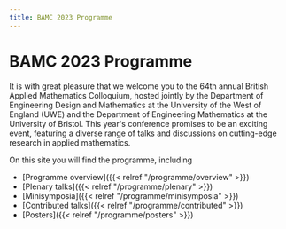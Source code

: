 ```yaml
---
title: BAMC 2023 Programme
---
```


# BAMC 2023 Programme

It is with great pleasure that we welcome you to the 64th annual British Applied Mathematics Colloquium, hosted jointly by the Department of Engineering Design and Mathematics at the University of the West of England (UWE) and the Department of Engineering Mathematics at the University of Bristol. This year's conference promises to be an exciting event, featuring a diverse range of talks and discussions on cutting-edge research in applied mathematics.

On this site you will find the programme, including

- [Programme overview]({{< relref "/programme/overview" >}})
- [Plenary talks]({{< relref "/programme/plenary" >}})
- [Minisymposia]({{< relref "/programme/minisymposia" >}})
- [Contributed talks]({{< relref "/programme/contributed" >}})
- [Posters]({{< relref "/programme/posters" >}})
